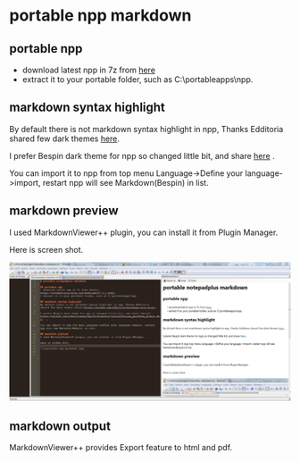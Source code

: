 # portable npp markdown

## portable npp
- download latest npp in 7z from [here](https://notepad-plus-plus.org/download/v7.5.1.html)
- extract it to your portable folder, such as C:\portableapps\npp.

## markdown syntax highlight 
By default there is not markdown syntax highlight in npp, Thanks Edditoria shared few dark themes [here](https://github.com/Edditoria/markdown-plus-plus).

I prefer Bespin dark theme for npp so changed little bit, and share [here](https://github.com/robertluwang/npp/blob/master/markdown/userDefineLang_markdown_bespin.xml)  .

You can import it to npp from top menu Language->Define your language->import, restart npp will see Markdown(Bespin) in list.

## markdown preview
I used MarkdownViewer++ plugin, you can install it from Plugin Manager.

Here is screen shot.

![](portable-npp-markdown.jpg)

## markdown output
MarkdownViewer++ provides Export feature to html and pdf.
